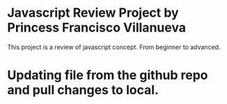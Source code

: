 # Javascript Review Project by Princess Francisco Villanueva
This project is a review of javascript concept. From beginner to advanced.
# Updating file from the github repo and pull changes to local.
